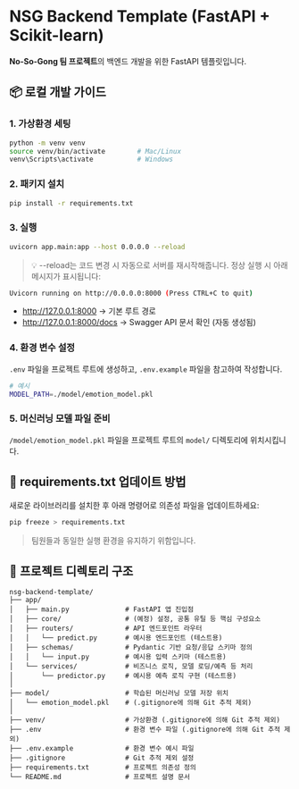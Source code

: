 # NSG Backend Template (FastAPI + Scikit-learn)

**No-So-Gong 팀 프로젝트**의 백엔드 개발을 위한 FastAPI 템플릿입니다.

## 📦 로컬 개발 가이드

### 1. 가상환경 세팅
```bash
python -m venv venv
source venv/bin/activate        # Mac/Linux
venv\Scripts\activate           # Windows
```

### 2. 패키지 설치
```bash
pip install -r requirements.txt
```

### 3. 실행
```bash
uvicorn app.main:app --host 0.0.0.0 --reload      
```
> 💡 --reload는 코드 변경 시 자동으로 서버를 재시작해줍니다.
정상 실행 시 아래 메시지가 표시됩니다:

```bash
Uvicorn running on http://0.0.0.0:8000 (Press CTRL+C to quit)
```

- http://127.0.0.1:8000 → 기본 루트 경로
- http://127.0.0.1:8000/docs → Swagger API 문서 확인 (자동 생성됨)

### 4. 환경 변수 설정
`.env` 파일을 프로젝트 루트에 생성하고, `.env.example` 파일을 참고하여 작성합니다.
```bash
# 예시
MODEL_PATH=./model/emotion_model.pkl
```

### 5. 머신러닝 모델 파일 준비
`/model/emotion_model.pkl` 파일을 프로젝트 루트의 `model/` 디렉토리에 위치시킵니다.

## 🔁 requirements.txt 업데이트 방법
새로운 라이브러리를 설치한 후 아래 명령어로 의존성 파일을 업데이트하세요:

```bash
pip freeze > requirements.txt
```

> 팀원들과 동일한 실행 환경을 유지하기 위함입니다.

## 📁 프로젝트 디렉토리 구조

```
nsg-backend-template/
├── app/
│   ├── main.py              # FastAPI 앱 진입점
│   ├── core/                # (예정) 설정, 공통 유틸 등 핵심 구성요소
│   ├── routers/             # API 엔드포인트 라우터
│   │   └── predict.py       # 예시용 엔드포인트 (테스트용)
│   ├── schemas/             # Pydantic 기반 요청/응답 스키마 정의
│   │   └── input.py         # 예시용 입력 스키마 (테스트용)
│   └── services/            # 비즈니스 로직, 모델 로딩/예측 등 처리
│       └── predictor.py     # 예시용 예측 로직 구현 (테스트용)
│
├── model/                   # 학습된 머신러닝 모델 저장 위치
│   └── emotion_model.pkl    # (.gitignore에 의해 Git 추적 제외)
│
├── venv/                    # 가상환경 (.gitignore에 의해 Git 추적 제외)
├── .env                     # 환경 변수 파일 (.gitignore에 의해 Git 추적 제외)
├── .env.example             # 환경 변수 예시 파일
├── .gitignore               # Git 추적 제외 설정
├── requirements.txt         # 프로젝트 의존성 정의
└── README.md                # 프로젝트 설명 문서
```
